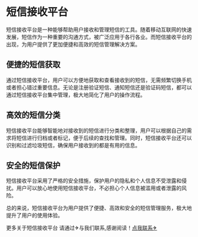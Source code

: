 # 短信接收平台

短信接收平台是一种能够帮助用户接收和管理短信的工具。随着移动互联网的快速发展，短信作为一种重要的沟通方式，被广泛应用于各行各业。而短信接收平台的出现，为用户提供了更加便捷和高效的短信管理解决方案。

## 便捷的短信获取

通过短信接收平台，用户可以方便地获取和查看接收到的短信，无需频繁切换手机或者担心错过重要信息。无论是注册验证短信、通知短信还是验证码短信，都可以通过短信接收平台集中管理，极大地简化了用户的操作流程。

## 高效的短信分类

短信接收平台能够智能地对接收到的短信进行分类和整理，用户可以根据自己的需求将短信进行归档或者标记，便于后续的查找和管理。同时，短信接收平台还可以识别和过滤垃圾短信，确保用户接收到的都是有用的信息。

## 安全的短信保护

短信接收平台采用了严格的安全措施，保护用户的隐私和个人信息不受泄露和侵扰。用户可以放心地使用短信接收平台，不必担心个人信息被滥用或者泄露的风险。

总的来说，短信接收平台为用户提供了便捷、高效和安全的短信管理服务，极大地提升了用户的使用体验。

更多关于短信接收平台 请通过✈与我们联系,感谢阅读！[点我联系✈](https://vip.G208.com)